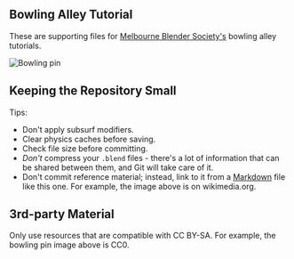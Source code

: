 ## Bowling Alley Tutorial

These are supporting files for [Melbourne Blender Society's][mbs] bowling alley tutorials.


![Bowling pin][pin]


## Keeping the Repository Small

Tips:

 - Don't apply subsurf modifiers.
 - Clear physics caches before saving.
 - Check file size before committing.
 - _Don't_ compress your `.blend` files - there's a lot of information that can be shared between them, and Git will take care of it.
 - Don't commit reference material; instead, link to it from a [Markdown] file like this one. For example, the image above is on wikimedia.org.


## 3rd-party Material

Only use resources that are compatible with CC BY-SA. For example, the bowling pin image above is CC0.


[mbs]: https://www.meetup.com/Melbourne-Blender-Society/
[pin]: https://upload.wikimedia.org/wikipedia/commons/thumb/c/c3/Bowling_pin_used_in_the_White_House_during_Harry_Truman%27s_administration%2C_c._1951%2C_wood_-_National_Museum_of_American_History_-_DSC00151.jpg/316px-Bowling_pin_used_in_the_White_House_during_Harry_Truman%27s_administration%2C_c._1951%2C_wood_-_National_Museum_of_American_History_-_DSC00151.jpg
[Markdown]: https://github.com/adam-p/markdown-here/wiki/Markdown-Cheatsheet
